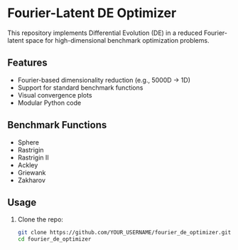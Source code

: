 # Fourier-Latent DE Optimizer

This repository implements Differential Evolution (DE) in a reduced Fourier-latent space for high-dimensional benchmark optimization problems.

## Features

- Fourier-based dimensionality reduction (e.g., 5000D → 1D)
- Support for standard benchmark functions
- Visual convergence plots
- Modular Python code

## Benchmark Functions

- Sphere
- Rastrigin
- Rastrigin II
- Ackley
- Griewank
- Zakharov

## Usage

1. Clone the repo:
   ```bash
   git clone https://github.com/YOUR_USERNAME/fourier_de_optimizer.git
   cd fourier_de_optimizer

